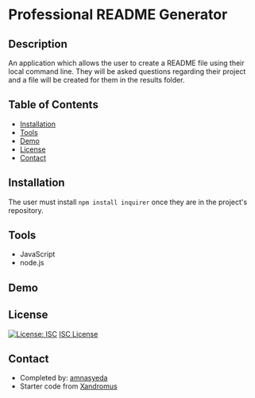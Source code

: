 # Professional README Generator 

## Description 
An application which allows the user to create a README file using their local command line. They will be asked questions regarding their project and a file will be created for them in the results folder. 


## Table of Contents 
* [Installation](#installation)
* [Tools](#tools)
* [Demo](#demo)
* [License](#license)
* [Contact](#contact)

## Installation
The user must install `npm install inquirer` once they are in the project's repository.

## Tools
* JavaScript
* node.js

## Demo

## License 
[![License: ISC](https://img.shields.io/badge/License-ISC-blue.svg)](https://opensource.org/licenses/ISC)
[ISC License](https://www.isc.org/licenses/)


## Contact 

* Completed by: [amnasyeda](https://github.com/amnasyeda)
* Starter code from [Xandromus](https://github.com/coding-boot-camp/potential-enigma)

 



